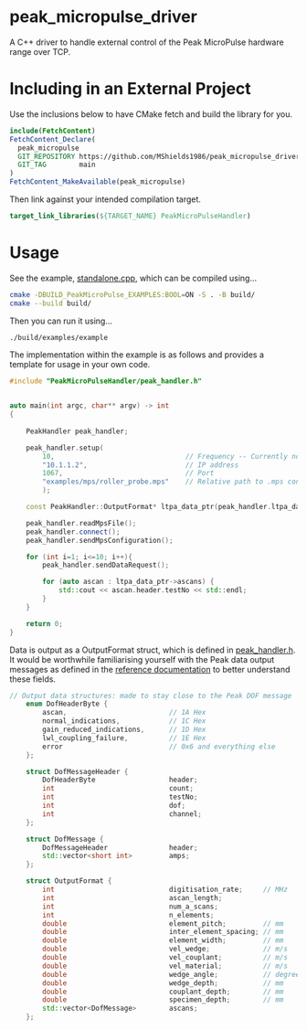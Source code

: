 # peak_micropulse_driver
A C++ driver to handle external control of the Peak MicroPulse hardware range over TCP.

# Including in an External Project
Use the inclusions below to have CMake fetch and build the library for you.
```cmake
include(FetchContent)
FetchContent_Declare(
  peak_micropulse
  GIT_REPOSITORY https://github.com/MShields1986/peak_micropulse_driver
  GIT_TAG        main
)
FetchContent_MakeAvailable(peak_micropulse)
```

Then link against your intended compilation target.
```cmake
target_link_libraries(${TARGET_NAME} PeakMicroPulseHandler)
```

# Usage
See the example, [standalone.cpp](https://github.com/MShields1986/peak_micropulse_driver/blob/main/examples/standalone.cpp), which can be compiled using...
```bash
cmake -DBUILD_PeakMicroPulse_EXAMPLES:BOOL=ON -S . -B build/
cmake --build build/
```

Then you can run it using...
```bash
./build/examples/example
```

The implementation within the example is as follows and provides a template for usage in your own code.
```cpp
#include "PeakMicroPulseHandler/peak_handler.h"


auto main(int argc, char** argv) -> int
{
    
    PeakHandler peak_handler;

    peak_handler.setup(
        10,                                // Frequency -- Currently not used!
        "10.1.1.2",                        // IP address
        1067,                              // Port
        "examples/mps/roller_probe.mps"    // Relative path to .mps configuration file
        );

    const PeakHandler::OutputFormat* ltpa_data_ptr(peak_handler.ltpa_data_ptr());

    peak_handler.readMpsFile();
    peak_handler.connect();
    peak_handler.sendMpsConfiguration();

    for (int i=1; i<=10; i++){
        peak_handler.sendDataRequest();

        for (auto ascan : ltpa_data_ptr->ascans) {
            std::cout << ascan.header.testNo << std::endl;
        }
    }

    return 0;
}
```

Data is output as a OutputFormat struct, which is defined in [peak_handler.h](https://github.com/MShields1986/peak_micropulse_driver/blob/main/peak_micropulse/include/PeakMicroPulseHandler/peak_handler.h). It would be worthwhile familiarising yourself with the Peak data output messages as defined in the [reference documentation](https://github.com/MShields1986/peak_micropulse_driver/blob/main/refs/PNL_1267_Issue_1_02_MicroPulse_Range_MP6_Command_Reference_Manual.pdf) to better understand these fields.

```cpp
// Output data structures: made to stay close to the Peak DOF message
    enum DofHeaderByte {
        ascan,                         // 1A Hex
        normal_indications,            // 1C Hex
        gain_reduced_indications,      // 1D Hex
        lwl_coupling_failure,          // 1E Hex
        error                          // 0x6 and everything else
    };

    struct DofMessageHeader {
        DofHeaderByte                  header;
        int                            count;
        int                            testNo;
        int                            dof;
        int                            channel;
    };

    struct DofMessage {
        DofMessageHeader               header;
        std::vector<short int>         amps;
    };

    struct OutputFormat {
        int                            digitisation_rate;     // MHz
        int                            ascan_length;
        int                            num_a_scans;
        int                            n_elements;
        double                         element_pitch;         // mm
        double                         inter_element_spacing; // mm
        double                         element_width;         // mm
        double                         vel_wedge;             // m/s
        double                         vel_couplant;          // m/s
        double                         vel_material;          // m/s
        double                         wedge_angle;           // degrees
        double                         wedge_depth;           // mm
        double                         couplant_depth;        // mm
        double                         specimen_depth;        // mm
        std::vector<DofMessage>        ascans;
    };
```